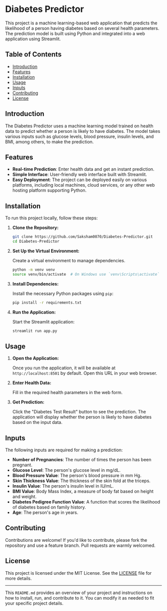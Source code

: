 # Diabetes Predictor

This project is a machine learning-based web application that predicts the likelihood of a person having diabetes based on several health parameters. The prediction model is built using Python and integrated into a web application using Streamlit.

## Table of Contents

- [Introduction](#introduction)
- [Features](#features)
- [Installation](#installation)
- [Usage](#usage)
- [Inputs](#inputs)
- [Contributing](#contributing)
- [License](#license)

## Introduction

The Diabetes Predictor uses a machine learning model trained on health data to predict whether a person is likely to have diabetes. The model takes various inputs such as glucose levels, blood pressure, insulin levels, and BMI, among others, to make the prediction.

## Features

- **Real-time Prediction**: Enter health data and get an instant prediction.
- **Simple Interface**: User-friendly web interface built with Streamlit.
- **Easy Deployment**: The project can be deployed easily on various platforms, including local machines, cloud services, or any other web hosting platform supporting Python.

## Installation

To run this project locally, follow these steps:

1. **Clone the Repository:**

   ```bash
   git clone https://github.com/Saksham0070/Diabetes-Predictor.git
   cd Diabetes-Predictor
   ```

2. **Set Up the Virtual Environment:**

   Create a virtual environment to manage dependencies.

   ```bash
   python -m venv venv
   source venv/bin/activate  # On Windows use `venv\Scripts\activate`
   ```

3. **Install Dependencies:**

   Install the necessary Python packages using `pip`:

   ```bash
   pip install -r requirements.txt
   ```

4. **Run the Application:**

   Start the Streamlit application:

   ```bash
   streamlit run app.py
   ```

## Usage

1. **Open the Application:**

   Once you run the application, it will be available at `http://localhost:8501` by default. Open this URL in your web browser.

2. **Enter Health Data:**

   Fill in the required health parameters in the web form.

3. **Get Prediction:**

   Click the "Diabetes Test Result" button to see the prediction. The application will display whether the person is likely to have diabetes based on the input data.

## Inputs

The following inputs are required for making a prediction:

- **Number of Pregnancies**: The number of times the person has been pregnant.
- **Glucose Level**: The person's glucose level in mg/dL.
- **Blood Pressure Value**: The person's blood pressure in mm Hg.
- **Skin Thickness Value**: The thickness of the skin fold at the triceps.
- **Insulin Value**: The person's insulin level in IU/mL.
- **BMI Value**: Body Mass Index, a measure of body fat based on height and weight.
- **Diabetes Pedigree Function Value**: A function that scores the likelihood of diabetes based on family history.
- **Age**: The person's age in years.

## Contributing

Contributions are welcome! If you'd like to contribute, please fork the repository and use a feature branch. Pull requests are warmly welcomed.

## License

This project is licensed under the MIT License. See the [LICENSE](LICENSE) file for more details.

---

This `README.md` provides an overview of your project and instructions on how to install, run, and contribute to it. You can modify it as needed to fit your specific project details.
